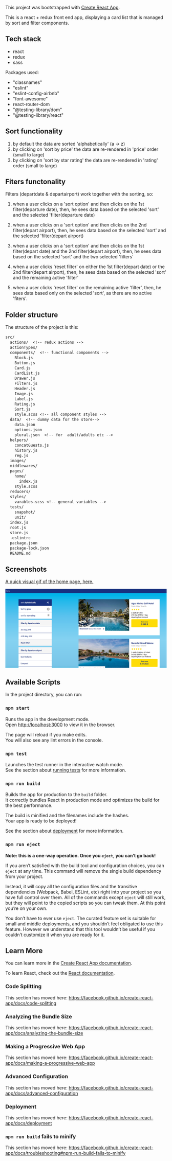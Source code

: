 This project was bootstrapped with [Create React App](https://github.com/facebook/create-react-app).


This is a react + redux front end app, displaying a card list that is managed by 
sort and filter components.


## Tech stack

- react
- redux
- sass

Packages used:

- "classnames"
- "eslint"
- "eslint-config-airbnb"
- "font-awesome"
- react-router-dom
- "@testing-library/dom"
- "@testing-library/react"


## Sort functionality

1. by default the data are sorted 'alphabetically' (a -> z)
2. by clicking on 'sort by price' the data are re-rendered in 'price' order (small to large)
3. by clicking on 'sort by star rating' the data are re-rendered in 'rating' order (small to large)

## Fiters functonality

Filters (departdate & departairport) work together with the sorting, so:

1. when a user clicks on a 'sort option' and then clicks on the 1st filter(departure date),
   then, he sees data based on the selected 'sort' and the selected 'filter(departure date)

2. when a user clicks on a 'sort option' and then clicks on the 2nd filter(depart airport),
   then, he sees data based on the selected 'sort' and the selected 'filter(depart airport)

3. when a user clicks on a 'sort option' and then clicks on the 1st filter(depart date) and the 2nd filter(depart airport), then, he sees data based on the selected 'sort' and the two selected 'filters'

4. when a user clicks 'reset filter' on either the 1st filter(depart date) or the 2nd filter(depart airport), then, he sees data based on the selected 'sort' and the remaining active 'filter'

5. when a user clicks 'reset filter' on the remaining active 'filter', then, he sees data based only on the selected 'sort', as there are no active 'fiters'.


## Folder structure

The structure of the project is this:
```
src/
  actions/  <!-- redux actions -->
  actionTypes/
  components/  <!-- functional components -->
    Block.js
    Button.js
    Card.js
    CardList.js
    Drawer.js
    Filters.js
    Header.js
    Image.js
    Label.js
    Rating.js
    Sort.js
    style.scss <!-- all component styles -->
  data/  <!-- dummy data for the store-->
    data.json
    options.json
    plural.json  <!-- for  adult/adults etc -->
  helpers/
    concatGuests.js
    history.js
    reg.js
  images/
  middlewares/
  pages/
    home/
      index.js
    style.scss
  reducers/
  styles/
    varables.scss <!-- general variables -->
  tests/
    snapshot/
    unit/
  index.js
  root.js
  store.js
  .eslintrc
  package.json
  package-lock.json
  README.md
```

## Screenshots

[A quick visual gif of the home page, here.](http://g.recordit.co/HszIsPYF8p.gif)

![final outcome](/readme_imgs/home-page.png)


## Available Scripts

In the project directory, you can run:

### `npm start`

Runs the app in the development mode.<br>
Open [http://localhost:3000](http://localhost:3000) to view it in the browser.

The page will reload if you make edits.<br>
You will also see any lint errors in the console.

### `npm test`

Launches the test runner in the interactive watch mode.<br>
See the section about [running tests](https://facebook.github.io/create-react-app/docs/running-tests) for more information.

### `npm run build`

Builds the app for production to the `build` folder.<br>
It correctly bundles React in production mode and optimizes the build for the best performance.

The build is minified and the filenames include the hashes.<br>
Your app is ready to be deployed!

See the section about [deployment](https://facebook.github.io/create-react-app/docs/deployment) for more information.

### `npm run eject`

**Note: this is a one-way operation. Once you `eject`, you can’t go back!**

If you aren’t satisfied with the build tool and configuration choices, you can `eject` at any time. This command will remove the single build dependency from your project.

Instead, it will copy all the configuration files and the transitive dependencies (Webpack, Babel, ESLint, etc) right into your project so you have full control over them. All of the commands except `eject` will still work, but they will point to the copied scripts so you can tweak them. At this point you’re on your own.

You don’t have to ever use `eject`. The curated feature set is suitable for small and middle deployments, and you shouldn’t feel obligated to use this feature. However we understand that this tool wouldn’t be useful if you couldn’t customize it when you are ready for it.

## Learn More

You can learn more in the [Create React App documentation](https://facebook.github.io/create-react-app/docs/getting-started).

To learn React, check out the [React documentation](https://reactjs.org/).

### Code Splitting

This section has moved here: https://facebook.github.io/create-react-app/docs/code-splitting

### Analyzing the Bundle Size

This section has moved here: https://facebook.github.io/create-react-app/docs/analyzing-the-bundle-size

### Making a Progressive Web App

This section has moved here: https://facebook.github.io/create-react-app/docs/making-a-progressive-web-app

### Advanced Configuration

This section has moved here: https://facebook.github.io/create-react-app/docs/advanced-configuration

### Deployment

This section has moved here: https://facebook.github.io/create-react-app/docs/deployment

### `npm run build` fails to minify

This section has moved here: https://facebook.github.io/create-react-app/docs/troubleshooting#npm-run-build-fails-to-minify
